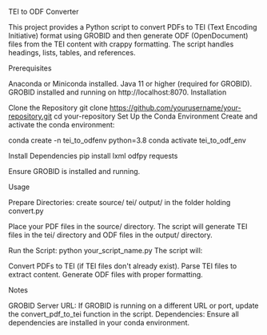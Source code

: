 TEI to ODF Converter

This project provides a Python script to convert PDFs to TEI (Text Encoding Initiative) format using GROBID and then generate ODF (OpenDocument) files from the TEI content with crappy formatting. The script handles headings, lists, tables, and references.

Prerequisites

Anaconda or Miniconda installed.
Java 11 or higher (required for GROBID).
GROBID installed and running on http://localhost:8070.
Installation

Clone the Repository
git clone https://github.com/yourusername/your-repository.git
cd your-repository
Set Up the Conda Environment
Create and activate the conda environment:

conda create -n tei_to_odfenv python=3.8
conda activate tei_to_odf_env

Install Dependencies
pip install lxml odfpy requests

Ensure GROBID is installed and running.

Usage

Prepare Directories:
create
source/
tei/
output/
in the folder holding 
convert.py

Place your PDF files in the source/ directory.
The script will generate TEI files in the tei/ directory and ODF files in the output/ directory.

Run the Script:
python your_script_name.py
The script will:

Convert PDFs to TEI (if TEI files don't already exist).
Parse TEI files to extract content.
Generate ODF files with proper formatting.

Notes

GROBID Server URL: If GROBID is running on a different URL or port, update the convert_pdf_to_tei function in the script.
Dependencies: Ensure all dependencies are installed in your conda environment.
